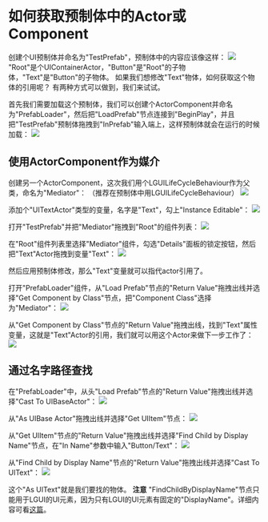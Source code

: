 # 如何获取预制体中的Actor或Component

创建个UI预制体并命名为"TestPrefab"，预制体中的内容应该像这样：
![](./1.png)  
"Root"是个UIContainerActor，"Button"是"Root"的子物体，"Text"是"Button"的子物体。
如果我们想修改"Text"物体，如何获取这个物体的引用呢？
有两种方式可以做到，我们来试试。

首先我们需要加载这个预制体，我们可以创建个ActorComponent并命名为"PrefabLoader"，然后把"LoadPrefab"节点连接到"BeginPlay"，并且把"TestPrefab"预制体拖拽到"InPrefab"输入端上，这样预制体就会在运行的时候加载：
![](./2.png)

## 使用ActorComponent作为媒介
创建另一个ActorComponent，这次我们用个LGUILifeCycleBehaviour作为父类，命名为"Mediator"：
（推荐在预制体中用LGUILifeCycleBehaviour）
![](./3.png)

添加个"UITextActor"类型的变量，名字是"Text"，勾上"Instance Editable"：
![](./4.png)

打开"TestPrefab"并把"Mediator"拖拽到"Root"的组件列表：
![](./5.png)

在"Root"组件列表里选择"Mediator"组件，勾选"Details"面板的锁定按钮，然后把"Text"Actor拖拽到变量"Text"：
![](./6.png)

然后应用预制体修改，那么"Text"变量就可以指代actor引用了。

打开"PrefabLoader"组件，从"Load Prefab"节点的"Return Value"拖拽出线并选择"Get Component by Class"节点，把"Component Class"选择为"Mediator"：
![](./7.png)

从"Get Component by Class"节点的"Return Value"拖拽出线，找到"Text"属性变量，这就是"Text"Actor的引用，我们就可以用这个Actor来做下一步工作了：
![](./8.png)

## 通过名字路径查找

在"PrefabLoader"中，从头"Load Prefab"节点的"Return Value"拖拽出线并选择"Cast To UIBaseActor"：
![](./9.png)

从"As UIBase Actor"拖拽出线并选择"Get UIItem"节点：
![](./10.png)

从"Get UIItem"节点的"Return Value"拖拽出线并选择"Find Child by Display Name"节点，在"In Name"参数中输入"Button/Text"：
![](./11.png)

从"Find Child by Display Name"节点的"Return Value"拖拽出线并选择"Cast To UIText"：
![](./12.png)

这个"As UIText"就是我们要找的物体。
**注意** "FindChildByDisplayName"节点只能用于LGUI的UI元素，因为只有LGUI的UI元素有固定的"DisplayName"。详细内容可看[这篇](../FindChildByDisplayName)。
